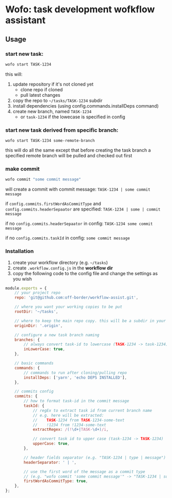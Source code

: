 # Wofo: task development wofkflow assistant

## Usage

### start new task:

```bash
wofo start TASK-1234
```

this will:

1. update repository
   if it's not cloned yet
    - clone repo
      if cloned
    - pull latest changes
2. copy the repo to `~/tasks/TASK-1234` subdir
3. install dependencies (using config.commands.installDeps command)
4. create new branch, named `TASK-1234`
    - or `task-1234` if the lowecase is specified in config

### start new task derived from specific branch:

`wofo start TASK-1234 some-remote-branch`

this will do all the same except that before creating the task
branch a specified remote branch will be pulled and checked out first

### make commit

```bash
wofo commit "some commit message"
```

will create a commit with commit message:
`TASK-1234 | some commit message`

if `config.commits.firstWordAsCommitType` and `config.commits.headerSepaator` are specified:
`TASK-1234 | some | commit message`

if no `config.commits.headerSepaator` in config:
`TASK-1234 some commit message`

if no `config.commits.taskId` in config:
`some commit message`

### Installation

1. create your workflow directory (e.g. `~/tasks`)
2. create `.workflow.config.js` in the **workflow dir**
3. copy the following code to the config file and change the settings as you wish

```js
module.exports = {
    // your project repo
    repo: 'git@github.com:off-border/workflow-assist.git',

    // where you want your working copies to be put
    rootDir: '~/tasks',

    // where to keep the main repo copy. this will be a subdir in your rootDir
    originDir: '.origin',

    // configure a new task branch naming
    branches: {
        // always convert task-id to lowercase (TASK-1234 -> task-1234)
        inLowerCase: true,
    },

    // basic commands
    commands: {
        // commands to run after cloning/pulling repo
        installDeps: ['yarn', 'echo DEPS INSTALLED'],
    },

    // commits config
    commits: {
        // how to format task-id in the commit message
        taskId: {
            // regEx to extract task id from current branch name
            // e.g. here will be extracted:
            //    TASK-1234 from TASK-1234-some-text
            //    !1234 from !1234-some-text
            extractRegex: /(!\d+|TASK-\d+)/i,

            // convert task id to upper case (task-1234 -> TASK-1234)
            upperCase: true,
        },

        // header fields separator (e.g. "TASK-1234 | type | message")
        headerSeparator: ' | ',

        // use the first word of the message as a commit type
        // (e.g. "wofo commit 'some commit message'" -> "TASK-1234 | some | commit message)
        firstWordAsCommitType: true,
    },
};
```
